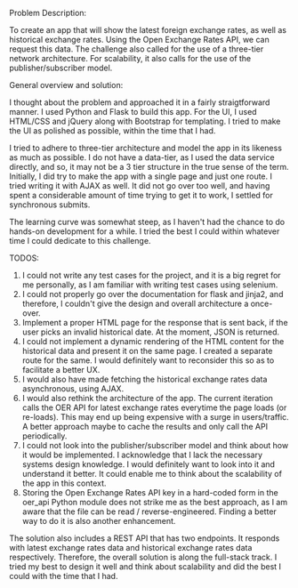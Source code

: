Problem Description:

To create an app that will show the latest foreign exchange rates, as well as historical exchange rates. 
Using the Open Exchange Rates API, we can request this data. The challenge also called for the use of a three-tier network architecture.
For scalability, it also calls for the use of the publisher/subscriber model.

General overview and solution:

I thought about the problem and approached it in a fairly straigtforward manner. I used Python and Flask to build this app. 
For the UI, I used HTML/CSS and jQuery along with Bootstrap for templating. I tried to make the UI as polished as possible, within the time that I had.

I tried to adhere to three-tier architecture and model the app in its likeness as much as possible. I do not have a data-tier, as I used the data service directly, and so, it may not be a 3 tier structure in the true sense of the term.
Initially, I did try to make the app with a single page and just one route. I tried writing it with AJAX as well. 
It did not go over too well, and having spent a considerable amount of time trying to get it to work, I settled for synchronous submits.

The learning curve was somewhat steep, as I haven't had the chance to do hands-on development for a while. I tried the best I could within whatever time I could dedicate to this challenge.

TODOS:
1. I could not write any test cases for the project, and it is a big regret for me personally, as I am familiar with writing test cases using selenium.
2. I could not properly go over the documentation for flask and jinja2, and therefore, I couldn't give the design and overall architecture a once-over. 
3. Implement a proper HTML page for the response that is sent back, if the user picks an invalid historical date. At the moment, JSON is returned. 
4. I could not implement a dynamic rendering of the HTML content for the historical data and present it on the same page. I created a separate route for the same. I would definitely want to reconsider this so as to facilitate a better UX.
5. I would also have made fetching the historical exchange rates data asynchronous, using AJAX. 
6. I would also rethink the architecture of the app. The current iteration calls the OER API for latest exchange rates everytime the page loads (or re-loads). This may end up being expensive with a surge in users/traffic. A better approach maybe to cache the results and only call the API periodically. 
7. I could not look into the publisher/subscriber model and think about how it would be implemented. I acknowledge that I lack the necessary systems design knowledge. I would definitely want to look into it and understand it better. It could enable me to think about the scalability of the app in this context.
8. Storing the Open Exchange Rates API key in a hard-coded form in the oer_api Python module does not strike me as the best approach, as I am aware that the file can be read / reverse-engineered. Finding a better way to do it is also another enhancement. 

The solution also includes a REST API that has two endpoints. It responds with latest exchange rates data and historical exchange rates data respectively. Therefore, the overall solution
is along the full-stack track. I tried my best to design it well and think about scalability and did the best I could with the time that I had. 

